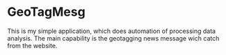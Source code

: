 # GeoTagMesg
This is my simple application, which does automation of processing data analysis. The main capability is the geotagging news message wich catch from the website.
